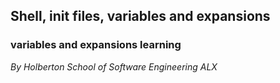 ## Shell, init files, variables and expansions
### variables and expansions learning 
_By Holberton School of Software Engineering ALX_
